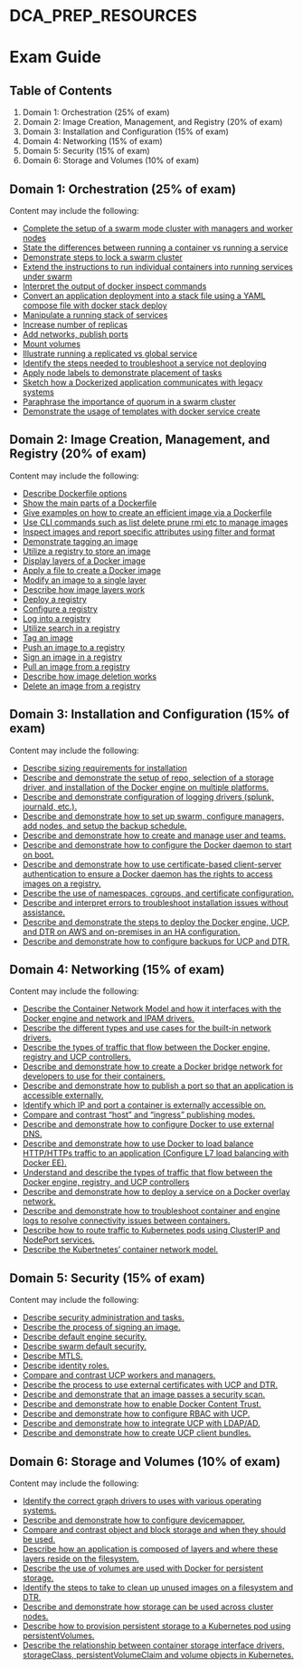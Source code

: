 # DCA_PREP_RESOURCES

# Exam Guide

## Table of Contents
1. Domain 1: Orchestration (25% of exam)
2. Domain 2: Image Creation, Management, and Registry (20% of exam)
3. Domain 3: Installation and Configuration (15% of exam)
4. Domain 4: Networking (15% of exam)
5. Domain 5: Security (15% of exam)
6. Domain 6: Storage and Volumes (10% of exam)

## Domain 1: Orchestration (25% of exam)
Content may include the following:
- [Complete the setup of a swarm mode cluster with managers and worker nodes](Domain_1_Orchestration/Complete_the_setup_of_a_swarm_mode_cluster_with_managers_and_worker_nodes.md)
- [State the differences between running a container vs running a service](Domain_1_Orchestration/State_the_differences_between_running_a_container_vs_running_a_service.md)
- [Demonstrate steps to lock a swarm cluster](Domain_1_Orchestration/Demonstrate_steps_to_lock_a_swarm_cluster.md)
- [Extend the instructions to run individual containers into running services under swarm](Domain_1_Orchestration/Extend_the_instructions_to_run_individual_containers_into_running_services_under_swarm.md)
- [Interpret the output of docker inspect commands](Domain_1_Orchestration/Interpret_the_output_of_docker_inspect_commands.md)
- [Convert an application deployment into a stack file using a YAML compose file with docker stack deploy](Domain_1_Orchestration/Convert_an_application_deployment_into_a_stack_file_using_a_YAML_compose_file_with_docker_stack_deploy.md)
- [Manipulate a running stack of services](Domain_1_Orchestration/Manipulate_a_running_stack_of_services.md)
- [Increase number of replicas](Domain_1_Orchestration/Increase_number_of_replicas.md)
- [Add networks, publish ports](Domain_1_Orchestration/Add_networks_publish_ports.md)
- [Mount volumes](Domain_1_Orchestration/Mount_volumes.md)
- [Illustrate running a replicated vs global service](Domain_1_Orchestration/Illustrate_running_a_replicated_vs_global_service.md)
- [Identify the steps needed to troubleshoot a service not deploying](Domain_1_Orchestration/Identify_the_steps_needed_to_troubleshoot_a_service_not_deploying.md)
- [Apply node labels to demonstrate placement of tasks](Domain_1_Orchestration/Apply_node_labels_to_demonstrate_placement_of_tasks.md)
- [Sketch how a Dockerized application communicates with legacy systems](Domain_1_Orchestration/Sketch_how_a_Dockerized_application_communicates_with_legacy_systems.md)
- [Paraphrase the importance of quorum in a swarm cluster](Domain_1_Orchestration/Paraphrase_the_importance_of_quorum_in_a_swarm_cluster.md)
- [Demonstrate the usage of templates with docker service create](Domain_1_Orchestration/Demonstrate_the_usage_of_templates_with_docker_service_create.md)

## Domain 2: Image Creation, Management, and Registry (20% of exam)
Content may include the following:
- [Describe Dockerfile options](Domain_2_Image_Creation_Management_and_Registry/Describe_the_use_of_Dockerfile.md)
- [Show the main parts of a Dockerfile](Domain_2_Image_Creation_Management_and_Registry/Show_the_main_parts_of_a_Dockerfile.md)
- [Give examples on how to create an efficient image via a Dockerfile](Domain_2_Image_Creation_Management_and_Registry/Give_examples_on_how_to_create_an_efficient_image_via_a_Dockerfile.md)
- [Use CLI commands such as list delete prune rmi etc to manage images](Domain_2_Image_Creation_Management_and_Registry/Use_CLI_commands_such_as_list_delete_prune_rmi_etc_to_manage_images.md)
- [Inspect images and report specific attributes using filter and format](Domain_2_Image_Creation_Management_and_Registry/Inspect_images_and_report_specific_attributes_using_filter_and_format.md)
- [Demonstrate tagging an image](Domain_2_Image_Creation_Management_and_Registry/Demonstrate_tagging_an_image.md)
- [Utilize a registry to store an image](Domain_2_Image_Creation_Management_and_Registry/Utilize_a_registry_to_store_an_image.md)
- [Display layers of a Docker image](Domain_2_Image_Creation_Management_and_Registry/Display_layers_of_a_Docker_image.md)
- [Apply a file to create a Docker image](Domain_2_Image_Creation_Management_and_Registry/Apply_a_file_to_create_a_Docker_image.md)
- [Modify an image to a single layer](Domain_2_Image_Creation_Management_and_Registry/Modify_an_image_to_a_single_layer.md)
- [Describe how image layers work](Domain_2_Image_Creation_Management_and_Registry/Describe_how_image_layers_work.md)
- [Deploy a registry](Domain_2_Image_Creation_Management_and_Registry/Deploy_a_registry.md)
- [Configure a registry](Domain_2_Image_Creation_Management_and_Registry/Configure_a_registry.md)
- [Log into a registry](Domain_2_Image_Creation_Management_and_Registry/Log_into_a_registry.md)
- [Utilize search in a registry](Domain_2_Image_Creation_Management_and_Registry/Utilize_search_in_a_registry.md)
- [Tag an image](Domain_2_Image_Creation_Management_and_Registry/Tag_an_image.md)
- [Push an image to a registry](Domain_2_Image_Creation_Management_and_Registry/Push_an_image_to_a_registry.md)
- [Sign an image in a registry](Domain_2_Image_Creation_Management_and_Registry/Sign_an_image_in_a_registry.md)
- [Pull an image from a registry](Domain_2_Image_Creation_Management_and_Registry/Pull_an_image_from_a_registry.md)
- [Describe how image deletion works](Domain_2_Image_Creation_Management_and_Registry/Describe_how_image_deletion_works.md)
- [Delete an image from a registry](Domain_2_Image_Creation_Management_and_Registry/Delete_an_image_from_a_registry.md)

## Domain 3: Installation and Configuration (15% of exam)
Content may include the following:
- [Describe sizing requirements for installation](Domain_3_Installation_and_Configuration/Describe_sizing_requirements_for_installation.md)
- [Describe and demonstrate the setup of repo, selection of a storage driver, and installation of the Docker engine on multiple platforms.](Domain_3_Installation_and_Configuration/Describe_and_demonstrate_the_setup_of_repo_selection_of_a_storage_driver_and_installation_of_the_Docker_engine_on_multiple_platforms.md)
- [Describe and demonstrate configuration of logging drivers (splunk, journald, etc.).](Domain_3_Installation_and_Configuration/Describe_and_demonstrate_configuration_of_logging_drivers.md)
- [Describe and demonstrate how to set up swarm, configure managers, add nodes, and setup the backup schedule.](Domain_3_Installation_and_Configuration/Describe_and_demonstrate_how_to_set_up_swarm_configure_managers_add_nodes_and_setup_the_backup_schedule.md)
- [Describe and demonstrate how to create and manage user and teams.](Domain_3_Installation_and_Configuration/Describe_and_demonstrate_how_to_create_and_manage_user_and_teams.md)
- [Describe and demonstrate how to configure the Docker daemon to start on boot.](Domain_3_Installation_and_Configuration/Describe_and_demonstrate_how_to_configure_the_Docker_daemon_to_start_on_boot.md)
- [Describe and demonstrate how to use certificate-based client-server authentication to ensure a Docker daemon has the rights to access images on a registry.](Domain_3_Installation_and_Configuration/Describe_and_demonstrate_how_to_use_certificate-based_client-server_authentication.md)
- [Describe the use of namespaces, cgroups, and certificate configuration.](Domain_3_Installation_and_Configuration/Describe_the_use_of_namespaces_cgroups_and_certificate_configuration.md)
- [Describe and interpret errors to troubleshoot installation issues without assistance.](Domain_3_Installation_and_Configuration/Describe_and_interpret_errors_to_troubleshoot_installation_issues_without_assistance.md)
- [Describe and demonstrate the steps to deploy the Docker engine, UCP, and DTR on AWS and on-premises in an HA configuration.](Domain_3_Installation_and_Configuration/Describe_and_demonstrate_the_steps_to_deploy_the_Docker_engine_UCP_and_DTR.md)
- [Describe and demonstrate how to configure backups for UCP and DTR.](Domain_3_Installation_and_Configuration/Describe_and_demonstrate_how_to_configure_backups_for_UCP_and_DTR.md)

## Domain 4: Networking (15% of exam)
Content may include the following:
- [Describe the Container Network Model and how it interfaces with the Docker engine and network and IPAM drivers.](Domain_4_Networking/Describe_the_Container_Network_Model_and_how_it_interfaces_with_the_Docker_engine_and_network_and_IPAM_drivers.md)
- [Describe the different types and use cases for the built-in network drivers.](Domain_4_Networking/Describe_the_different_types_and_use_cases_for_the_built-in_network_drivers.md)
- [Describe the types of traffic that flow between the Docker engine, registry and UCP controllers.](Domain_4_Networking/Describe_the_types_of_traffic_that_flow_between_the_Docker_engine_registry_and_UCP_controllers.md)
- [Describe and demonstrate how to create a Docker bridge network for developers to use for their containers.](Domain_4_Networking/Describe_and_demonstrate_how_to_create_a_Docker_bridge_network_for_developers_to_use_for_their_containers.md)
- [Describe and demonstrate how to publish a port so that an application is accessible externally.](Domain_4_Networking/Describe_and_demonstrate_how_to_publish_a_port_so_that_an_application_is_accessible_externally.md)
- [Identify which IP and port a container is externally accessible on.](Domain_4_Networking/Identify_which_IP_and_port_a_container_is_externally_accessible_on.md)
- [Compare and contrast “host” and “ingress” publishing modes.](Domain_4_Networking/Compare_and_contrast_host_and_ingress_publishing_modes.md)
- [Describe and demonstrate how to configure Docker to use external DNS.](Domain_4_Networking/Describe_and_demonstrate_how_to_configure_Docker_to_use_external_DNS.md)
- [Describe and demonstrate how to use Docker to load balance HTTP/HTTPs traffic to an application (Configure L7 load balancing with Docker EE).](Domain_4_Networking/Describe_and_demonstrate_how_to_use_Docker_to_load_balance_HTTP.md)
- [Understand and describe the types of traffic that flow between the Docker engine, registry, and UCP controllers](Domain_4_Networking/Understand_and_describe_the_types_of_traffic_that_flow_between_the_Docker_engine_registry_and_UCP_controllers.md)
- [Describe and demonstrate how to deploy a service on a Docker overlay network.](Domain_4_Networking/Describe_and_demonstrate_how_to_deploy_a_service_on_a_Docker_overlay_network.md)
- [Describe and demonstrate how to troubleshoot container and engine logs to resolve connectivity issues between containers.](Domain_4_Networking/Describe_and_demonstrate_how_to_troubleshoot_container_and_engine_logs_to_resolve_connectivity_issues_between_containers.md)
- [Describe how to route traffic to Kubernetes pods using ClusterIP and NodePort services.](Domain_4_Networking/Describe_how_to_route_traffic_to_Kubernetes_pods_using_ClusterIP_and_NodePort_services.md)
- [Describe the Kubertnetes’ container network model.](Domain_4_Networking/Describe_the_Kubertnetes_container_network_model.md)

## Domain 5: Security (15% of exam)
Content may include the following:
- [Describe security administration and tasks.](Domain_5_Security/Describe_security_administration_and_tasks.md)
- [Describe the process of signing an image.](Domain_5_Security/Describe_the_process_of_signing_an_image.md)
- [Describe default engine security.](Domain_5_Security/Describe_default_engine_security.md)
- [Describe swarm default security.](Domain_5_Security/Describe_swarm_default_security.md)
- [Describe MTLS.](Domain_5_Security/Describe_MTLS.md)
- [Describe identity roles.](Domain_5_Security/Describe_identity_roles.md)
- [Compare and contrast UCP workers and managers.](Domain_5_Security/Compare_and_contrast_UCP_workers_and_managers.md)
- [Describe the process to use external certificates with UCP and DTR.](Domain_5_Security/Describe_the_process_to_use_external_certificates_with_UCP_and_DTR.md)
- [Describe and demonstrate that an image passes a security scan.](Domain_5_Security/Describe_and_demonstrate_that_an_image_passes_a_security_scan.md)
- [Describe and demonstrate how to enable Docker Content Trust.](Domain_5_Security/Describe_and_demonstrate_how_to_enable_Docker_Content_Trust.md)
- [Describe and demonstrate how to configure RBAC with UCP.](Domain_5_Security/Describe_and_demonstrate_how_to_configure_RBAC_with_UCP.md)
- [Describe and demonstrate how to integrate UCP with LDAP/AD.](Domain_5_Security/Describe_and_demonstrate_how_to_integrate_UCP_with_LDAP_AD.md)
- [Describe and demonstrate how to create UCP client bundles.](Domain_5_Security/Describe_and_demonstrate_how_to_create_UCP_client_bundles.md)

## Domain 6: Storage and Volumes (10% of exam)
Content may include the following:
- [Identify the correct graph drivers to uses with various operating systems.](Domain_6_Storage_and_Volume/Identify_the_correct_graph_drivers_to_uses_with_various_operating_systems.md)
- [Describe and demonstrate how to configure devicemapper.](Domain_6_Storage_and_Volume/Describe_and_demonstrate_how_to_configure_devicemapper.md)
- [Compare and contrast object and block storage and when they should be used.](Domain_6_Storage_and_Volume/Compare_and_contrast_object_and_block_storage_and_when_they_should_be_used.md)
- [Describe how an application is composed of layers and where these layers reside on the filesystem.](Domain_6_Storage_and_Volume/Describe_how_an_application_is_composed_of_layers_and_where_these_layers_reside_on_the_filesystem.md)
- [Describe the use of volumes are used with Docker for persistent storage.](Domain_6_Storage_and_Volume/Describe_the_use_of_volumes_are_used_with_Docker_for_persistent_storage.md)
- [Identify the steps to take to clean up unused images on a filesystem and DTR.](Domain_6_Storage_and_Volume/Identify_the_steps_to_take_to_clean_up_unused_images_on_a_filesystem_and_DTR.md)
- [Describe and demonstrate how storage can be used across cluster nodes.](Domain_6_Storage_and_Volume/Describe_and_demonstrate_how_storage_can_be_used_across_cluster_nodes.md)
- [Describe how to provision persistent storage to a Kubernetes pod using persistentVolumes.](Domain_6_Storage_and_Volume/Describe_how_to_provision_persistent_storage_to_a_Kubernetes_pod_using_persistentVolumes.md)
- [Describe the relationship between container storage interface drivers, storageClass, persistentVolumeClaim and volume objects in Kubernetes.](Domain_6_Storage_and_Volume/Describe_the_relationship_between_container_storage_interface_drivers_storageClass_persistentVolumeClaim_and_volume_objects_in_Kubernetes.md)
